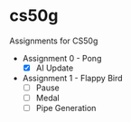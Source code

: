 
# cs50g

 Assignments for CS50g

- Assignment 0 - Pong
  - [x] AI Update

- Assignment 1 - Flappy Bird
  - [ ] Pause
  - [ ] Medal
  - [ ] Pipe Generation
